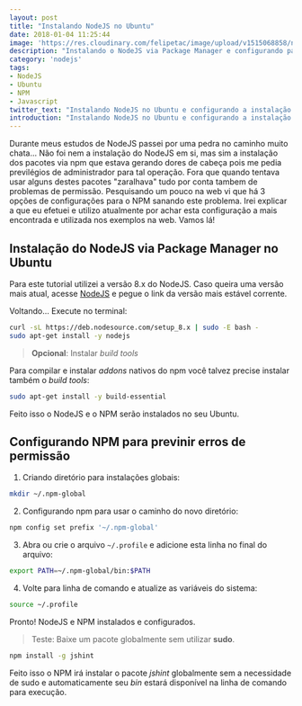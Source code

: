 ```yaml
---
layout: post
title: "Instalando NodeJS no Ubuntu"
date: 2018-01-04 11:25:44
image: 'https://res.cloudinary.com/felipetac/image/upload/v1515068858/node-js-and-npm_jlvzql.png'
description: "Instalando o NodeJS via Package Manager e configurando para instalar seus pacotes sem a necessidade de sudo"
category: 'nodejs'
tags:
- NodeJS
- Ubuntu
- NPM
- Javascript
twitter_text: "Instalando NodeJS no Ubuntu e configurando a instalação dos pacotes sem sudo"
introduction: "Instalando NodeJS no Ubuntu e configurando a instalação dos pacotes sem sudo"
---
```


Durante meus estudos de NodeJS passei por uma pedra no caminho muito chata... Não foi nem a instalação do NodeJS em si, mas sim a instalação dos pacotes via npm que estava gerando dores de cabeça pois me pedia previlégios de administrador para tal operação. Fora que quando tentava usar alguns destes pacotes "zaralhava" tudo por conta tambem de problemas de permissão. Pesquisando um pouco na web vi que há 3 opções de configurações para o NPM sanando este problema. Irei explicar a que eu efetuei e utilizo atualmente por achar esta configuração a mais encontrada e utilizada nos exemplos na web. Vamos lá!

## Instalação do NodeJS via Package Manager no Ubuntu

Para este tutorial utilizei a versão 8.x do NodeJS. Caso queira uma versão mais atual, acesse [NodeJS](https://nodejs.org/en/download/package-manager/#debian-and-ubuntu-based-linux-distributions) e pegue o link da versão mais estável corrente.

Voltando... Execute no terminal:

```bash
curl -sL https://deb.nodesource.com/setup_8.x | sudo -E bash -
sudo apt-get install -y nodejs
```
> **Opcional**: Instalar _build tools_

Para compilar e instalar _addons_ nativos do npm você talvez precise instalar também o _build tools_:

```bash
sudo apt-get install -y build-essential
```

Feito isso o NodeJS e o NPM serão instalados no seu Ubuntu.

## Configurando NPM para previnir erros de permissão

1. Criando diretório para instalações globais:

```bash
mkdir ~/.npm-global
```

2. Configurando npm para usar o caminho do novo diretório:

```bash
npm config set prefix '~/.npm-global'
```

3. Abra ou crie o arquivo ```~/.profile``` e adicione esta linha no final do arquivo:

```bash
export PATH=~/.npm-global/bin:$PATH
```

4. Volte para linha de comando e atualize as variáveis do sistema:

```bash
source ~/.profile
```

 Pronto! NodeJS e NPM instalados e configurados.

> Teste: Baixe um pacote globalmente sem utilizar **sudo**.

```bash
npm install -g jshint
```

Feito isso o NPM irá instalar o pacote _jshint_ globalmente sem a necessidade de sudo e automaticamente seu _bin_ estará disponível na linha de comando para execução.